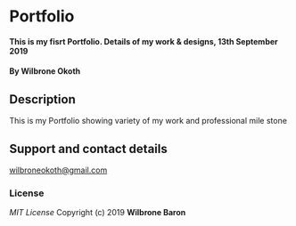 # Portfolio
#### This is my fisrt Portfolio. Details of my work & designs, 13th September 2019
#### By **Wilbrone Okoth**
## Description
This is my Portfolio showing variety of my work and professional mile stone

## Support and contact details
wilbroneokoth@gmail.com
### License
*MIT License*
Copyright (c) 2019 **Wilbrone Baron**